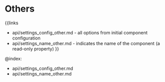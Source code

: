 
Others
=======

{{links
- api/settings_config_other.md - all options from initial component configuration
- api/settings_name_other.md - indicates the name of the component (a read-only property)
}}

@index:
- api/settings_config_other.md
- api/settings_name_other.md



